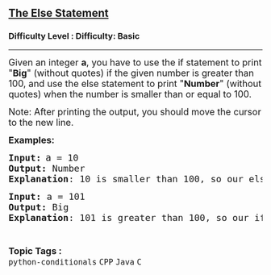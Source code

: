 <h2><a href="https://www.geeksforgeeks.org/problems/the-else-statement--115735/1?page=2&category=CPP&sortBy=submissions">The Else Statement</a></h2><h3>Difficulty Level : Difficulty: Basic</h3><hr><div class="problems_problem_content__Xm_eO"><p><span style="font-size: 18px;">Given an integer <strong>a</strong>, you have to use the if statement to print "<strong>Big</strong>" (without quotes) if the given number is greater than 100, and use the else statement to print "<strong>Number</strong>" (without quotes) when the number is smaller than or equal to 100.</span></p>
<p><span style="font-size: 18px;">Note: After printing the output, y</span><span style="font-size: 18px;">ou should move the cursor to the new line.</span></p>
<p><span style="font-size: 18px;"><strong>Examples:</strong></span></p>
<pre><span style="font-size: 18px;"><strong>Input:</strong></span> <span style="font-size: 18.6667px;">a</span><span style="font-size: 18px;"> = 10<br><strong>Output:</strong> Number<br><strong>Explanation</strong>: 10 is smaller than 100, so our else statement works and we print Number.</span></pre>
<pre><span style="font-size: 18px;"><strong>Input: </strong>a = 101<br><strong>Output: </strong>Big<br><strong>Explanation</strong>: 101 is greater than 100, so our if statement works and we print Big.</span></pre></div><br><p><span style=font-size:18px><strong>Topic Tags : </strong><br><code>python-conditionals</code>&nbsp;<code>CPP</code>&nbsp;<code>Java</code>&nbsp;<code>C</code>&nbsp;